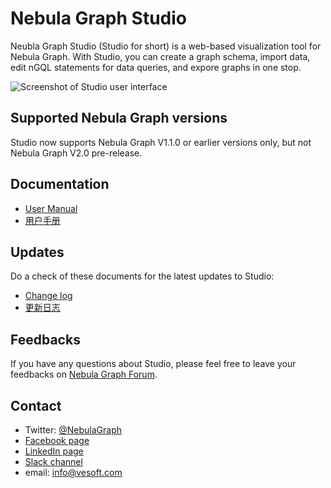 # Nebula Graph Studio

Neubla Graph Studio (Studio for short) is a web-based visualization tool for Nebula Graph. With Studio, you can create a graph schema, import data, edit nGQL statements for data queries, and expore graphs in one stop.

![Screenshot of Studio user interface](https://docs-cdn.nebula-graph.com.cn/nebula-studio-docs/st-ug-025.png "Studio user interface")

## Supported Nebula Graph versions

Studio now supports Nebula Graph V1.1.0 or earlier versions only, but not Nebula Graph V2.0 pre-release.

## Documentation

- [User Manual](./docs/nebula-graph-studio-user-guide-en.md)
- [用户手册](docs/cn/st-ug-toc.md)

## Updates

Do a check of these documents for the latest updates to Studio:

- [Change log](docs/CHANGELOG-en.md)
- [更新日志](docs/CHANGELOG-zh.md)

## Feedbacks

If you have any questions about Studio, please feel free to leave your feedbacks on [Nebula Graph Forum](https://discuss.nebula-graph.io/ "Click to go to Nebula Graph Forum").

## Contact

- Twitter: [@NebulaGraph](https://twitter.com/NebulaGraph)
- [Facebook page](https://www.facebook.com/NebulaGraph/)
- [LinkedIn page](https://www.linkedin.com/company/vesoft-nebula-graph/)
- [Slack channel](https://join.slack.com/t/nebulagraph/shared_invite/enQtNjIzMjQ5MzE2OTQ2LTM0MjY0MWFlODg3ZTNjMjg3YWU5ZGY2NDM5MDhmOGU2OWI5ZWZjZDUwNTExMGIxZTk2ZmQxY2Q2MzM1OWJhMmY#)
- email: info@vesoft.com
